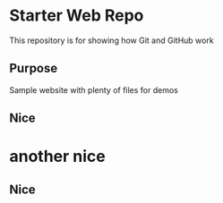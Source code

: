 # Starter Web Repo

This repository is for showing how Git and GitHub work

## Purpose

Sample website with plenty of files for demos

## Nice

# another nice
## Nice
